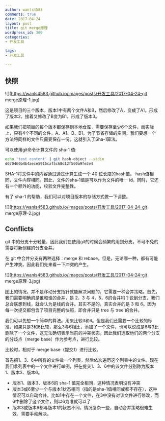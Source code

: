 ```yaml
---
author: wanls4583
comments: true
date: 2017-04-24
layout: post
title: git merge原理
wordpress_id: 360
categories:
- 开发工具

tags:
- 开发工具

---
```


## 快照

![](https://wanls4583.github.io/images/posts/开发工具/2017-04-24-git merge原理-1.jpg)

这是项目的三个版本，版本1中有两个文件A和B，然后修改了A，变成了A1，形成了版本2，接着又修改了B变为B1，形成了版本3。

如果我们把项目的每个版本都保存到本地仓库，需要保存至少6个文件，而实际上，只有4个不同的文件，A、A1、B、B1。为了节省存储的空间，我们要想一个方法将同样的文件只需要保存一份。这就引入了Sha-1算法。

可以使用git命令计算文件的 sha-1 值:

```bash
echo 'test content' | git hash-object --stdin
d670460b4b4aece5915caf5c68d12f560a9fe3e4
```

SHA-1将文件中的内容通过通过计算生成一个 40 位长度的hash值。
hash值相同，文件内容相同。因此，文件的sha-1值是可以作为文件的唯一 id。同时，它还有一个额外的功能，校验文件完整性。

有了 sha-1 的帮助，我们可以对项目版本的存储方式做一下调整。

![](https://wanls4583.github.io/images/posts/开发工具/2017-04-24-git merge原理-2.jpg)

## Conflicts

git 中的分支十分轻量，因此我们在使用git的时候会频繁的用到分支。不可不免的需要将新创建的分支合并。

在 git 中合并分支有两种选择：merge 和 rebase。但是，无论哪一种，都有可能产生冲突。因此我们先来看一下冲突的产生。

![](https://wanls4583.github.io/images/posts/开发工具/2017-04-24-git merge原理-3.jpg)

图上的情况，并不是移动分支指针就能解决问题的，它需要一种合并策略。首先，我们需要明确的是谁和谁的合并，是 2，3 与 4，5，6的合并吗？说到分支，我们总会联想到线，就会认为是线的合并。其实不是的，真实合并的是 3 和 6。因为每一次提交都包含了项目完整的快照，即合并只是 tree 与 tree 的合并。

我们可以先想一个简单的算法。用来比较3和6。但是我们还需要一个比较的标准，如果只是3和6比较，那么3与6相比，添加了一个文件，也可以说成是6与3比删除了一个文件，这无法确切表示当前的冲突状态。因此我们选取他们的两个分支的分歧点（merge base）作为参考点，进行比较。

比较时，相对于 merge base（提交1）进行比较。

首先把1、3、6中所有的文件做一个列表，然后依次遍历这个列表中的文件。现在我们拿列表中的一个文件进行举例，把在提交1、3、6中的该文件分别称为版本1、版本3、版本6。

- 版本1、版本3、版本6的 sha-1 值完全相同，这种情况表明没有冲突
- 版本3或6至少一个与版本1状态相同（指的是sha-1值相同或都不存在），这种情况可以自动合并。比如1中存在一个文件，在3中没有对该文件进行修改，而6中删除了这个文件，则以6为准就可以了
- 版本3或版本6都与版本1的状态不同，情况复杂一些，自动合并策略很难生效，需要手动解决。